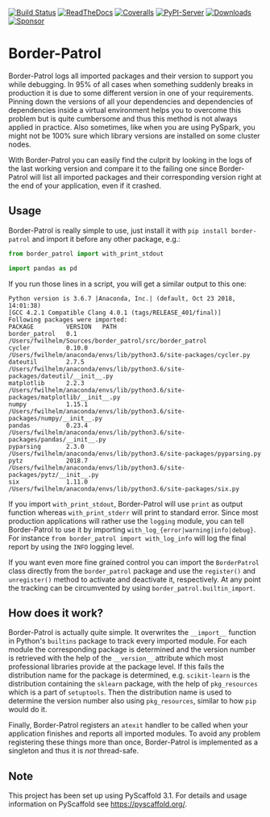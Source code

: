 [![Build Status](https://travis-ci.org/pyscaffold/border-patrol.svg?branch=master)](https://travis-ci.org/pyscaffold/border-patrol)
[![ReadTheDocs](https://readthedocs.org/projects/border-patrol/badge/?version=latest)](https://border-patrol.readthedocs.io/en/latest/?badge=latest)
[![Coveralls](https://img.shields.io/coveralls/github/pyscaffold/border-patrol/master.svg)](https://coveralls.io/r/pyscaffold/border-patrol)
[![PyPI-Server](https://img.shields.io/pypi/v/border-patrol.svg)](https://pypi.org/project/border-patrol/)
[![Downloads](https://pepy.tech/badge/border-patrol/month)](https://pepy.tech/project/border-patrol)
[![Sponsor](https://img.shields.io/static/v1?label=Sponsor&message=%E2%9D%A4&logo=GitHub&color=ff69b4)](https://github.com/sponsors/FlorianWilhelm)

# Border-Patrol

Border-Patrol logs all imported packages and their version to support you while debugging. In 95% of all cases when
something suddenly breaks in production it is due to some different version in one of your requirements. Pinning down the
versions of all your dependencies and dependencies of dependencies inside a virtual environment helps you to overcome
this problem but is quite cumbersome and thus this method is not always applied in practice. Also sometimes, like when
you are using PySpark, you might not be 100% sure which library versions are installed on some cluster nodes.

With Border-Patrol you can easily find the culprit by looking in the logs of the last working version and compare it
to the failing one since Border-Patrol will list all imported packages and their corresponding version right at the
end of your application, even if it crashed.


## Usage

Border-Patrol is really simple to use, just install it with `pip install border-patrol`
and import it before any other package, e.g.:
```python
from border_patrol import with_print_stdout

import pandas as pd
```
If you run those lines in a script, you will get a similar output to this one:
```console
Python version is 3.6.7 |Anaconda, Inc.| (default, Oct 23 2018, 14:01:38)
[GCC 4.2.1 Compatible Clang 4.0.1 (tags/RELEASE_401/final)]
Following packages were imported:
PACKAGE         VERSION   PATH
border_patrol   0.1       /Users/fwilhelm/Sources/border_patrol/src/border_patrol
cycler          0.10.0    /Users/fwilhelm/anaconda/envs/lib/python3.6/site-packages/cycler.py
dateutil        2.7.5     /Users/fwilhelm/anaconda/envs/lib/python3.6/site-packages/dateutil/__init__.py
matplotlib      2.2.3     /Users/fwilhelm/anaconda/envs/lib/python3.6/site-packages/matplotlib/__init__.py
numpy           1.15.1    /Users/fwilhelm/anaconda/envs/lib/python3.6/site-packages/numpy/__init__.py
pandas          0.23.4    /Users/fwilhelm/anaconda/envs/lib/python3.6/site-packages/pandas/__init__.py
pyparsing       2.3.0     /Users/fwilhelm/anaconda/envs/lib/python3.6/site-packages/pyparsing.py
pytz            2018.7    /Users/fwilhelm/anaconda/envs/lib/python3.6/site-packages/pytz/__init__.py
six             1.11.0    /Users/fwilhelm/anaconda/envs/lib/python3.6/site-packages/six.py
```

If you import `with_print_stdout`, Border-Patrol will use `print` as output function whereas `with_print_stderr` will
print to standard error. Since most production applications will rather use the `logging` module, you can tell
Border-Patrol to use it by importing `with_log_{error|warning|info|debug}`.
For instance `from border_patrol import with_log_info` will log the final report by using the `INFO` logging level.

If you want even more fine grained control you can import the `BorderPatrol` class directly from the `border_patrol` package
and use the `register()` and `unregister()` method to activate and deactivate it, respectively. At any point the
tracking can be circumvented by using `border_patrol.builtin_import`.


## How does it work?

Border-Patrol is actually quite simple. It overwrites the `__import__` function in Python's `builtins` package to track
every imported module. For each module the corresponding package is determined and the version number is retrieved with
the help of the `__version__` attribute which most professional libraries provide at the package level. If this fails
the distribution name for the package is determined, e.g. `scikit-learn` is the distribution containing the `sklearn` package,
with the help of `pkg_resources` which is a part of `setuptools`. Then the distribution name is used to determine the
version number also using `pkg_resources`, similar to how `pip` would do it.

Finally, Border-Patrol registers an `atexit` handler to be called when your application finishes and
reports all imported modules. To avoid any problem registering these things more than once, Border-Patrol is implemented
as a singleton and thus it is *not* thread-safe.


## Note

This project has been set up using PyScaffold 3.1. For details and usage information on PyScaffold see https://pyscaffold.org/.
